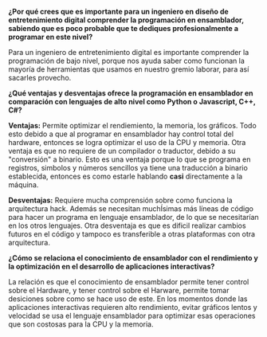 **¿Por qué crees que es importante para un ingeniero en diseño de entretenimiento digital comprender la programación en ensamblador, sabiendo que es poco probable que te dediques profesionalmente a programar en este nivel?**

Para un ingeniero de entretenimiento digital es importante comprender la programación de bajo nivel, porque nos ayuda saber como funcionan la mayoría de herramientas que usamos en nuestro gremio laborar, para así sacarles provecho.

**¿Qué ventajas y desventajas ofrece la programación en ensamblador en comparación con lenguajes de alto nivel como Python o Javascript, C++, C#?**

**Ventajas:** Permite optimizar el rendiemiento, la memoria, los gráficos. Todo esto debido a que al programar en ensamblador hay control total del hardware, entonces se logra optimizar el uso de la CPU y memoria.
Otra ventaja es que no requiere de un compilador o traductor, debido a su "conversión" a binario. Esto es una ventaja porque lo que se programa en registros, simbolos y números sencillos ya tiene una traducción a binario establecida, entonces es como estarle hablando **casi** directamente a la máquina.

**Desventajas:** Requiere mucha comprensión sobre como funciona la arquitectura hack. Además se necesitan muchÍsimas más líneas de código para hacer un programa en lenguaje ensamblador, de lo que se necesitarían en los otros lenguajes.
Otra desventaja es que es dificil realizar cambios futuros en el código y tampoco es transferible a otras plataformas con otra arquitectura.

**¿Cómo se relaciona el conocimiento de ensamblador con el rendimiento y la optimización en el desarrollo de aplicaciones interactivas?**

La relación es que el conocimiento de ensamblador permite tener control sobre el Hardware, y tener control sobre el Harware, permite tomar desiciones sobre como se hace uso de este. En los momentos donde las aplicaciones interactivas requieren alto rendimiento, evitar gráficos lentos y velocidad se usa el lenguaje ensamblador para optimizar esas operaciones que son costosas para la CPU y la memoria.
